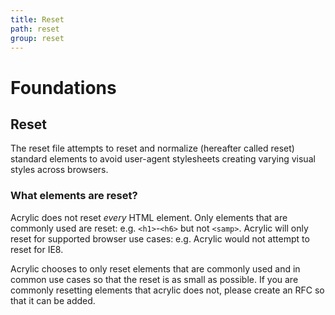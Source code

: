 ```yaml
---
title: Reset
path: reset
group: reset
---
```


# Foundations

## Reset

The reset file attempts to reset and normalize (hereafter called reset) standard elements to avoid user-agent stylesheets creating varying visual styles across browsers.

### What elements are reset?

Acrylic does not reset _every_ HTML element.
Only elements that are commonly used are reset: e.g. `<h1>`-`<h6>` but not `<samp>`.
Acrylic will only reset for supported browser use cases: e.g. Acrylic would not attempt to reset for IE8.

Acrylic chooses to only reset elements that are commonly used and in common use cases so that the reset is as small as possible.
If you are commonly resetting elements that acrylic does not, please create an RFC so that it can be added.
